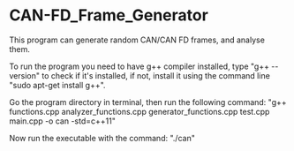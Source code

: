 # CAN-FD_Frame_Generator
This program can generate random CAN/CAN FD frames, and analyse them.

To run the program you need to have g++ compiler installed, type "g++ --version" to check if it's installed, if not,
install it using the command line "sudo apt-get install g++".

Go the program directory in terminal, then run the following command: 
"g++ functions.cpp analyzer_functions.cpp generator_functions.cpp test.cpp main.cpp -o can -std=c++11"

Now run the executable with the command: "./can"

